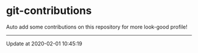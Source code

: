 # git-contributions

Auto add some contributions on this repository for more look-good profile!

---

Update at 2020-02-01 10:45:19
